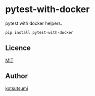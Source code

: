 pytest-with-docker
==================

pytest with docker helpers.

```
pip install pytest-with-docker
```

## Licence

[MIT](https://github.com/kotsutsumi/pytest-with-docker/blob/main/LICENSE)

## Author

[kotsutsumi](https://github.com/kotsutsumi)
